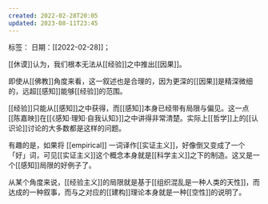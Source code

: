 ```yaml
---
created: 2022-02-28T20:05
updated: 2023-08-11T23:45
---
```

标签：
日期：[[2022-02-28]]；

[[休谟]]认为，我们根本无法从[[经验]]之中推出[[因果]]。

即使从[[佛教]]角度来看，这一叙述也是合理的，因为更深的[[因果]]是精深微细的，远超[[感知]]能够[[经验]]的范围。

[[经验]]只能从[[感知]]之中获得，而[[感知]]本身已经带有局限与偏见。这一点[[陈嘉映]]在[[《感知·理知·自我认知》]]之中讲得非常清楚。实际上[[哲学]]上的[[认识论]]讨论的大多数都是这样的问题。

有趣的是，如果将 [[empirical]] 一词译作[[实证主义]]，好像倒又变成了一个「好」词，可见[[实证主义]]这个概念本身就是[[科学主义]]之下的制造。这又是一个[[感知]]局限的好例子了。

从某个角度来说，[[经验主义]]的局限就是基于[[组织混乱是一种人类的天性]]，而达成的一种叙事，而与之对应的[[建构]]理论本身就是一种[[空性]]的说明了。